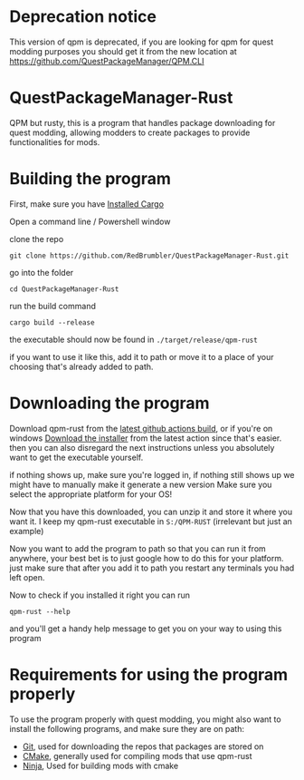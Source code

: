 # Deprecation notice
This version of qpm is deprecated, if you are looking for qpm for quest modding purposes you should get it from the new location at https://github.com/QuestPackageManager/QPM.CLI

# QuestPackageManager-Rust

QPM but rusty, this is a program that handles package downloading for quest modding, allowing modders to create packages to provide functionalities for mods.

# Building the program

First, make sure you have [Installed Cargo](https://doc.rust-lang.org/cargo/getting-started/installation.html)

Open a command line / Powershell window

clone the repo

```
git clone https://github.com/RedBrumbler/QuestPackageManager-Rust.git
```

go into the folder

```
cd QuestPackageManager-Rust
```

run the build command

```
cargo build --release
```

the executable should now be found in `./target/release/qpm-rust`

if you want to use it like this, add it to path or move it to a place of your choosing that's already added to path.

# Downloading the program

Download qpm-rust from the [latest github actions build](https://github.com/RedBrumbler/QuestPackageManager-Rust/actions/workflows/cargo-build.yml), or if you're on windows [Download the installer](https://github.com/RedBrumbler/QuestPackageManager-Rust/actions/workflows/windows-installer.yml) from the latest action since that's easier. then you can also disregard the next instructions unless you absolutely want to get the executable yourself.

if nothing shows up, make sure you're logged in, if nothing still shows up we might have to manually make it generate a new version
Make sure you select the appropriate platform for your OS!

Now that you have this downloaded, you can unzip it and store it where you want it. I keep my qpm-rust executable in `S:/QPM-RUST` (irrelevant but just an example)

Now you want to add the program to path so that you can run it from anywhere, your best bet is to just google how to do this for your platform. just make sure that after you add it to path you restart any terminals you had left open.

Now to check if you installed it right you can run

```
qpm-rust --help
```

and you'll get a handy help message to get you on your way to using this program

# Requirements for using the program properly

To use the program properly with quest modding, you might also want to install the following programs, and make sure they are on path:
 - [Git](https://git-scm.com/downloads), used for downloading the repos that packages are stored on
 - [CMake](https://cmake.org/install/), generally used for compiling mods that use qpm-rust
 - [Ninja](https://ninja-build.org/), Used for building mods with cmake

